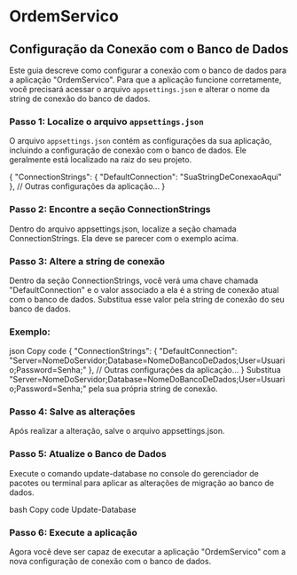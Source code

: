 # OrdemServico

## Configuração da Conexão com o Banco de Dados
Este guia descreve como configurar a conexão com o banco de dados para a aplicação "OrdemServico". Para que a aplicação funcione corretamente, você precisará acessar o arquivo `appsettings.json` e alterar o nome da string de conexão do banco de dados.

### Passo 1: Localize o arquivo `appsettings.json`
O arquivo `appsettings.json` contém as configurações da sua aplicação, incluindo a configuração de conexão com o banco de dados. Ele geralmente está localizado na raiz do seu projeto.

{
  "ConnectionStrings": {
    "DefaultConnection": "SuaStringDeConexaoAqui"
  },
  // Outras configurações da aplicação...
}

### Passo 2: Encontre a seção ConnectionStrings
Dentro do arquivo appsettings.json, localize a seção chamada ConnectionStrings. Ela deve se parecer com o exemplo acima.

### Passo 3: Altere a string de conexão
Dentro da seção ConnectionStrings, você verá uma chave chamada "DefaultConnection" e o valor associado a ela é a string de conexão atual com o banco de dados. Substitua esse valor pela string de conexão do seu banco de dados.

### Exemplo:

json
Copy code
{
  "ConnectionStrings": {
    "DefaultConnection": "Server=NomeDoServidor;Database=NomeDoBancoDeDados;User=Usuario;Password=Senha;"
  },
  // Outras configurações da aplicação...
}
Substitua "Server=NomeDoServidor;Database=NomeDoBancoDeDados;User=Usuario;Password=Senha;" pela sua própria string de conexão.

### Passo 4: Salve as alterações
Após realizar a alteração, salve o arquivo appsettings.json.

### Passo 5: Atualize o Banco de Dados
Execute o comando update-database no console do gerenciador de pacotes ou terminal para aplicar as alterações de migração ao banco de dados.

bash
Copy code
Update-Database

### Passo 6: Execute a aplicação
Agora você deve ser capaz de executar a aplicação "OrdemServico" com a nova configuração de conexão com o banco de dados.
